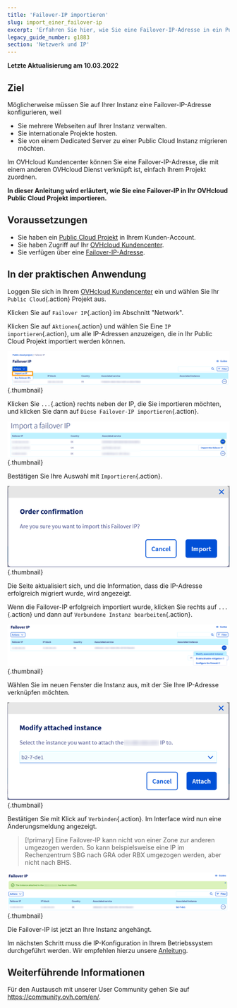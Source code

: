 ```yaml
---
title: 'Failover-IP importieren'
slug: import_einer_failover-ip
excerpt: 'Erfahren Sie hier, wie Sie eine Failover-IP-Adresse in ein Public Cloud Projekt importieren'
legacy_guide_number: g1883
section: 'Netzwerk und IP'
---
```


**Letzte Aktualisierung am 10.03.2022**

## Ziel

Möglicherweise müssen Sie auf Ihrer Instanz eine Failover-IP-Adresse konfigurieren, weil

- Sie mehrere Webseiten auf Ihrer Instanz verwalten.
- Sie internationale Projekte hosten.
- Sie von einem Dedicated Server zu einer Public Cloud Instanz migrieren möchten.

Im OVHcloud Kundencenter können Sie eine Failover-IP-Adresse, die mit einem anderen OVHcloud Dienst verknüpft ist, einfach Ihrem Projekt zuordnen.

**In dieser Anleitung wird erläutert, wie Sie eine Failover-IP in Ihr OVHcloud Public Cloud Projekt importieren.**

## Voraussetzungen

- Sie haben ein [Public Cloud Projekt](https://www.ovhcloud.com/de/public-cloud) in Ihrem Kunden-Account.
- Sie haben Zugriff auf Ihr [OVHcloud Kundencenter](https://www.ovh.com/auth/?action=gotomanager&from=https://www.ovh.de/&ovhSubsidiary=de).
- Sie verfügen über eine [Failover-IP-Adresse](https://www.ovhcloud.com/de/bare-metal/ip/).

## In der praktischen Anwendung

Loggen Sie sich in Ihrem [OVHcloud Kundencenter](https://www.ovh.com/auth/?action=gotomanager&from=https://www.ovh.de/&ovhSubsidiary=de) ein und wählen Sie Ihr `Public Cloud`{.action} Projekt aus.

Klicken Sie auf `Failover IP`{.action} im Abschnitt "Network".

Klicken Sie auf `Aktionen`{.action} und wählen Sie Eine `IP importieren`{.action}, um alle IP-Adressen anzuzeigen, die in Ihr Public Cloud Projekt importiert werden können.

![IP-Bereich](images/import1.png){.thumbnail}

Klicken Sie `...`{.action} rechts neben der IP, die Sie importieren möchten, und klicken Sie dann auf `Diese Failover-IP importieren`{.action}.

![Failover-IP importieren](images/import2.png){.thumbnail}

Bestätigen Sie Ihre Auswahl mit `Importieren`{.action}.

![Import confirm](images/importconfirm.png){.thumbnail}

Die Seite aktualisiert sich, und die Information, dass die IP-Adresse erfolgreich migriert wurde, wird angezeigt.

Wenn die Failover-IP erfolgreich importiert wurde, klicken Sie rechts auf `...`{.action} und dann auf `Verbundene Instanz bearbeiten`{.action}.

![Failover-IP importieren](images/modifyinstance.png){.thumbnail}

Wählen Sie im neuen Fenster die Instanz aus, mit der Sie Ihre IP-Adresse verknüpfen möchten.

![Failover-IP importieren](images/modifyinstance1.png){.thumbnail}

Bestätigen Sie mit Klick auf `Verbinden`{.action}. Im Interface wird nun eine Änderungsmeldung angezeigt.

> [!primary]
> Eine Failover-IP kann nicht von einer Zone zur anderen umgezogen werden. So kann beispielsweise eine IP im Rechenzentrum SBG nach GRA oder RBX umgezogen werden, aber nicht nach BHS.
>

![Failover-IP importieren](images/modifycompleted.png){.thumbnail}

Die Failover-IP ist jetzt an Ihre Instanz angehängt.

Im nächsten Schritt muss die IP-Konfiguration in Ihrem Betriebssystem durchgeführt werden. Wir empfehlen hierzu unsere [Anleitung](https://docs.ovh.com/de/public-cloud/failover-ip-konfigurieren-pci/).

## Weiterführende Informationen

Für den Austausch mit unserer User Community gehen Sie auf <https://community.ovh.com/en/>.
